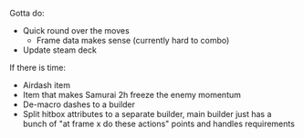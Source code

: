 Gotta do:

- Quick round over the moves
  - Frame data makes sense (currently hard to combo)
- Update steam deck

If there is time:

- Airdash item
- Item that makes Samurai 2h freeze the enemy momentum
- De-macro dashes to a builder
- Split hitbox attributes to a separate builder, main builder just has a bunch
  of "at frame x do these actions" points and handles requirements
